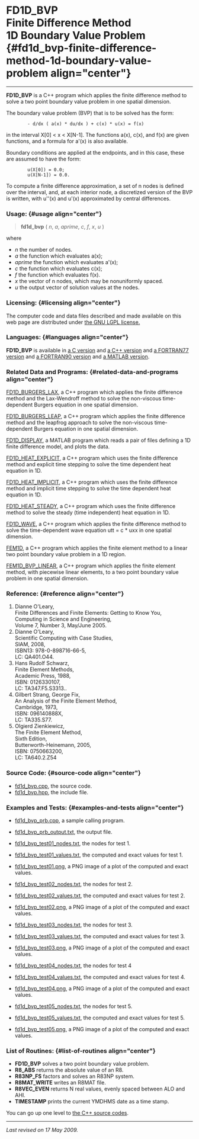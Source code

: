 FD1D\_BVP\
Finite Difference Method\
1D Boundary Value Problem {#fd1d_bvp-finite-difference-method-1d-boundary-value-problem align="center"}
=========================

------------------------------------------------------------------------

**FD1D\_BVP** is a C++ program which applies the finite difference
method to solve a two point boundary value problem in one spatial
dimension.

The boundary value problem (BVP) that is to be solved has the form:

            - d/dx ( a(x) * du/dx ) + c(x) * u(x) = f(x)
          

in the interval X\[0\] &lt; x &lt; X\[N-1\]. The functions a(x), c(x),
and f(x) are given functions, and a formula for a'(x) is also available.

Boundary conditions are applied at the endpoints, and in this case,
these are assumed to have the form:

            u(X[0]) = 0.0;
            u(X[N-1]) = 0.0.
          

To compute a finite difference approximation, a set of n nodes is
defined over the interval, and, at each interior node, a discretized
version of the BVP is written, with u''(x) and u'(x) approximated by
central differences.

### Usage: {#usage align="center"}

> **fd1d\_bvp** ( *n*, *a*, *aprime*, *c*, *f*, *x*, *u* )

where

-   *n* the number of nodes.
-   *a* the function which evaluates a(x);
-   *aprime* the function which evaluates a'(x);
-   *c* the function which evaluates c(x);
-   *f* the function which evaluates f(x).
-   *x* the vector of n nodes, which may be nonuniformly spaced.
-   *u* the output vector of solution values at the nodes.

### Licensing: {#licensing align="center"}

The computer code and data files described and made available on this
web page are distributed under [the GNU LGPL
license.](../../txt/gnu_lgpl.txt)

### Languages: {#languages align="center"}

**FD1D\_BVP** is available in [a C
version](../../c_src/fd1d_bvp/fd1d_bvp.md) and [a C++
version](../../master/fd1d_bvp/fd1d_bvp.md) and [a FORTRAN77
version](../../f77_src/fd1d_bvp/fd1d_bvp.md) and [a FORTRAN90
version](../../f_src/fd1d_bvp/fd1d_bvp.md) and [a MATLAB
version](../../m_src/fd1d_bvp/fd1d_bvp.md).

### Related Data and Programs: {#related-data-and-programs align="center"}

[FD1D\_BURGERS\_LAX](../../master/fd1d_burgers_lax/fd1d_burgers_lax.md),
a C++ program which applies the finite difference method and the
Lax-Wendroff method to solve the non-viscous time-dependent Burgers
equation in one spatial dimension.

[FD1D\_BURGERS\_LEAP](../../master/fd1d_burgers_leap/fd1d_burgers_leap.md),
a C++ program which applies the finite difference method and the
leapfrog approach to solve the non-viscous time-dependent Burgers
equation in one spatial dimension.

[FD1D\_DISPLAY](../../m_src/fd1d_display/fd1d_display.md), a MATLAB
program which reads a pair of files defining a 1D finite difference
model, and plots the data.

[FD1D\_HEAT\_EXPLICIT](../../master/fd1d_heat_explicit/fd1d_heat_explicit.md),
a C++ program which uses the finite difference method and explicit time
stepping to solve the time dependent heat equation in 1D.

[FD1D\_HEAT\_IMPLICIT](../../master/fd1d_heat_implicit/fd1d_heat_implicit.md),
a C++ program which uses the finite difference method and implicit time
stepping to solve the time dependent heat equation in 1D.

[FD1D\_HEAT\_STEADY](../../master/fd1d_heat_steady/fd1d_heat_steady.md),
a C++ program which uses the finite difference method to solve the
steady (time independent) heat equation in 1D.

[FD1D\_WAVE](../../master/fd1d_wave/fd1d_wave.md), a C++ program
which applies the finite difference method to solve the time-dependent
wave equation utt = c \* uxx in one spatial dimension.

[FEM1D](../../master/fem1d/fem1d.md), a C++ program which applies the
finite element method to a linear two point boundary value problem in a
1D region.

[FEM1D\_BVP\_LINEAR](../../master/fem1d_bvp_linear/fem1d_bvp_linear.md),
a C++ program which applies the finite element method, with piecewise
linear elements, to a two point boundary value problem in one spatial
dimension.

### Reference: {#reference align="center"}

1.  Dianne O'Leary,\
    Finite Differences and Finite Elements: Getting to Know You,\
    Computing in Science and Engineering,\
    Volume 7, Number 3, May/June 2005.
2.  Dianne O'Leary,\
    Scientific Computing with Case Studies,\
    SIAM, 2008,\
    ISBN13: 978-0-898716-66-5,\
    LC: QA401.O44.
3.  Hans Rudolf Schwarz,\
    Finite Element Methods,\
    Academic Press, 1988,\
    ISBN: 0126330107,\
    LC: TA347.F5.S3313..
4.  Gilbert Strang, George Fix,\
    An Analysis of the Finite Element Method,\
    Cambridge, 1973,\
    ISBN: 096140888X,\
    LC: TA335.S77.
5.  Olgierd Zienkiewicz,\
    The Finite Element Method,\
    Sixth Edition,\
    Butterworth-Heinemann, 2005,\
    ISBN: 0750663200,\
    LC: TA640.2.Z54

### Source Code: {#source-code align="center"}

-   [fd1d\_bvp.cpp](fd1d_bvp.cpp), the source code.
-   [fd1d\_bvp.hpp](fd1d_bvp.hpp), the include file.

### Examples and Tests: {#examples-and-tests align="center"}

-   [fd1d\_bvp\_prb.cpp](fd1d_bvp_prb.cpp), a sample calling program.
-   [fd1d\_bvp\_prb\_output.txt](fd1d_bvp_prb_output.txt), the output
    file.

-   [fd1d\_bvp\_test01\_nodes.txt](fd1d_bvp_test01_nodes.txt), the nodes
    for test 1.
-   [fd1d\_bvp\_test01\_values.txt](fd1d_bvp_test01_values.txt), the
    computed and exact values for test 1.
-   [fd1d\_bvp\_test01.png](fd1d_bvp_test01.png), a PNG image of a plot
    of the computed and exact values.

-   [fd1d\_bvp\_test02\_nodes.txt](fd1d_bvp_test02_nodes.txt), the nodes
    for test 2.
-   [fd1d\_bvp\_test02\_values.txt](fd1d_bvp_test02_values.txt), the
    computed and exact values for test 2.
-   [fd1d\_bvp\_test02.png](fd1d_bvp_test02.png), a PNG image of a plot
    of the computed and exact values.

-   [fd1d\_bvp\_test03\_nodes.txt](fd1d_bvp_test03_nodes.txt), the nodes
    for test 3.
-   [fd1d\_bvp\_test03\_values.txt](fd1d_bvp_test03_values.txt), the
    computed and exact values for test 3.
-   [fd1d\_bvp\_test03.png](fd1d_bvp_test03.png), a PNG image of a plot
    of the computed and exact values.

-   [fd1d\_bvp\_test04\_nodes.txt](fd1d_bvp_test04_nodes.txt), the nodes
    for test 4
-   [fd1d\_bvp\_test04\_values.txt](fd1d_bvp_test04_values.txt), the
    computed and exact values for test 4.
-   [fd1d\_bvp\_test04.png](fd1d_bvp_test04.png), a PNG image of a plot
    of the computed and exact values.

-   [fd1d\_bvp\_test05\_nodes.txt](fd1d_bvp_test05_nodes.txt), the nodes
    for test 5.
-   [fd1d\_bvp\_test05\_values.txt](fd1d_bvp_test05_values.txt), the
    computed and exact values for test 5.
-   [fd1d\_bvp\_test05.png](fd1d_bvp_test05.png), a PNG image of a plot
    of the computed and exact values.

### List of Routines: {#list-of-routines align="center"}

-   **FD1D\_BVP** solves a two point boundary value problem.
-   **R8\_ABS** returns the absolute value of an R8.
-   **R83NP\_FS** factors and solves an R83NP system.
-   **R8MAT\_WRITE** writes an R8MAT file.
-   **R8VEC\_EVEN** returns N real values, evenly spaced between ALO and
    AHI.
-   **TIMESTAMP** prints the current YMDHMS date as a time stamp.

You can go up one level to [the C++ source codes](../cpp_src.md).

------------------------------------------------------------------------

*Last revised on 17 May 2009.*
